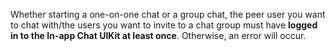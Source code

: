 
<div class="mk-warning">

Whether starting a one-on-one chat or a group chat, the peer user you want to chat with/the users you want to invite to a chat group must have **logged in to the In-app Chat UIKit at least once**. Otherwise, an error will occur.
</div>

